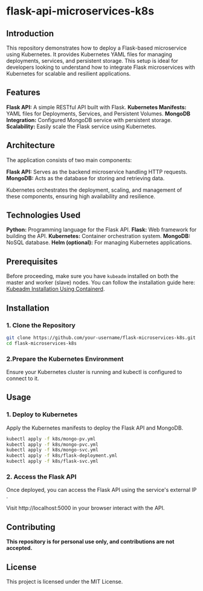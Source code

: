 # flask-api-microservices-k8s

## Introduction
This repository demonstrates how to deploy a Flask-based microservice using Kubernetes. It provides Kubernetes YAML files for managing deployments, services, and persistent storage. This setup is ideal for developers looking to understand how to integrate Flask microservices with Kubernetes for scalable and resilient applications.

## Features
**Flask API:** A simple RESTful API built with Flask.
**Kubernetes Manifests:** YAML files for Deployments, Services, and Persistent Volumes.
**MongoDB Integration:** Configured MongoDB service with persistent storage.
**Scalability:** Easily scale the Flask service using Kubernetes.

## Architecture
The application consists of two main components:

**Flask API:** Serves as the backend microservice handling HTTP requests.
**MongoDB:** Acts as the database for storing and retrieving data.

Kubernetes orchestrates the deployment, scaling, and management of these components, ensuring high availability and resilience.

## Technologies Used
**Python:** Programming language for the Flask API.
**Flask:** Web framework for building the API.
**Kubernetes:** Container orchestration system.
**MongoDB:** NoSQL database.
**Helm (optional):** For managing Kubernetes applications.

## Prerequisites
Before proceeding, make sure you have `kubeadm` installed on both the master and worker (slave) nodes. You can follow the installation guide here: [Kubeadm Installation Using Containerd](https://github.com/GMATHUR90/kubestarter/blob/main/Kubeadm_Installation_Using_Containerd.md).

## Installation
### 1. Clone the Repository
```bash
git clone https://github.com/your-username/flask-microservices-k8s.git
cd flask-microservices-k8s
```
### 2.Prepare the Kubernetes Environment
Ensure your Kubernetes cluster is running and kubectl is configured to connect to it.

## Usage
### 1. Deploy to Kubernetes
Apply the Kubernetes manifests to deploy the Flask API and MongoDB.
```bash
kubectl apply -f k8s/mongo-pv.yml
kubectl apply -f k8s/mongo-pvc.yml
kubectl apply -f k8s/mongo-svc.yml
kubectl apply -f k8s/flask-deployment.yml
kubectl apply -f k8s/flask-svc.yml
```
### 2. Access the Flask API
Once deployed, you can access the Flask API using the service's external IP .

Visit http://localhost:5000 in your browser interact with the API.

## Contributing
**This repository is for personal use only, and contributions are not accepted.**

## License
This project is licensed under the MIT License.



